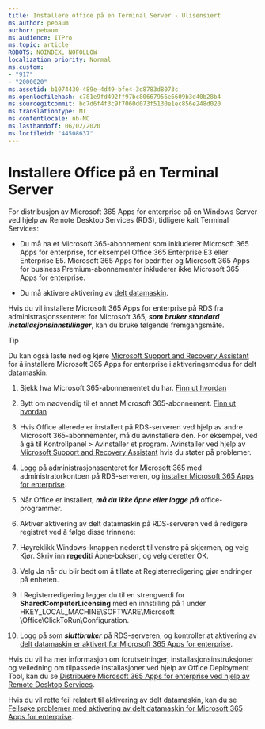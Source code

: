 ```yaml
---
title: Installere office på en Terminal Server - Ulisensiert
ms.author: pebaum
author: pebaum
ms.audience: ITPro
ms.topic: article
ROBOTS: NOINDEX, NOFOLLOW
localization_priority: Normal
ms.custom:
- "917"
- "2000020"
ms.assetid: b1074430-489e-4d49-bfe4-3d8783d8073c
ms.openlocfilehash: c781e9fd492ff97bc80667956e6609b3d40b28b4
ms.sourcegitcommit: bc7d6f4f3c9f7060d073f5130e1ec856e248d020
ms.translationtype: MT
ms.contentlocale: nb-NO
ms.lasthandoff: 06/02/2020
ms.locfileid: "44508637"
---
```

# <a name="installing-office-on-a-terminal-server"></a>Installere Office på en Terminal Server

For distribusjon av Microsoft 365 Apps for enterprise på en Windows Server ved hjelp av Remote Desktop Services (RDS), tidligere kalt Terminal Services:
  
- Du må ha et Microsoft 365-abonnement som inkluderer Microsoft 365 Apps for enterprise, for eksempel Office 365 Enterprise E3 eller Enterprise E5. Microsoft 365 Apps for bedrifter og Microsoft 365 Apps for business Premium-abonnementer inkluderer ikke Microsoft 365 Apps for enterprise.

- Du må aktivere aktivering av [delt datamaskin](https://docs.microsoft.com/DeployOffice/overview-shared-computer-activation).

Hvis du vil installere Microsoft 365 Apps for enterprise på RDS fra administrasjonssenteret for Microsoft 365, ***som bruker standard installasjonsinnstillinger***, kan du bruke følgende fremgangsmåte.

> [!TIP]
> Du kan også laste ned og kjøre [Microsoft Support and Recovery Assistant](https://aka.ms/SaRA_OfficeSCA_M365Portal) for å installere Microsoft 365 Apps for enterprise i aktiveringsmodus for delt datamaskin.
  
1. Sjekk hva Microsoft 365-abonnementet du har. [Finn ut hvordan](https://docs.microsoft.com/microsoft-365/admin/admin-overview/what-subscription-do-i-have)

2. Bytt om nødvendig til et annet Microsoft 365-abonnement. [Finn ut hvordan](https://docs.microsoft.com/microsoft-365/commerce/subscriptions/switch-to-a-different-plan)

3. Hvis Office allerede er installert på RDS-serveren ved hjelp av andre Microsoft 365-abonnementer, må du avinstallere den. For eksempel, ved å gå til Kontrollpanel \> Avinstaller et program. Avinstaller ved hjelp av [Microsoft Support and Recovery Assistant](https://aka.ms/SARA-OfficeUninstall-Alchemy) hvis du støter på problemer.

4. Logg på administrasjonssenteret for Microsoft 365 med administratorkontoen på RDS-serveren, og [installer Microsoft 365 Apps for enterprise](https://portal.office.com/OLS/MySoftware.aspx).

5. Når Office er installert, ***må du ikke åpne eller logge på*** office-programmer.

6. Aktiver aktivering av delt datamaskin på RDS-serveren ved å redigere registret ved å følge disse trinnene:

1. Høyreklikk Windows-knappen nederst til venstre på skjermen, og velg Kjør. Skriv inn **regedit**i Åpne-boksen, og velg deretter OK.

2. Velg Ja når du blir bedt om å tillate at Registerredigering gjør endringer på enheten.

3. I Registerredigering legger du til en strengverdi for **SharedComputerLicensing** med en innstilling på 1 under HKEY_LOCAL_MACHINE\SOFTWARE\Microsoft \Office\ClickToRun\Configuration.

7. Logg på som ***sluttbruker*** på RDS-serveren, og kontroller at aktivering av [delt datamaskin er aktivert for Microsoft 365 Apps for enterprise](https://docs.microsoft.com/DeployOffice/troubleshoot-shared-computer-activation#verify-that-activation-for-microsoft-365-apps-succeeded).

Hvis du vil ha mer informasjon om forutsetninger, installasjonsinstruksjoner og veiledning om tilpassede installasjoner ved hjelp av Office Deployment Tool, kan du se [Distribuere Microsoft 365 Apps for enterprise ved hjelp av Remote Desktop Services](https://docs.microsoft.com/DeployOffice/deploy-microsoft-365-apps-remote-desktop-services).
  
Hvis du vil rette feil relatert til aktivering av delt datamaskin, kan du se [Feilsøke problemer med aktivering av delt datamaskin for Microsoft 365 Apps for enterprise](https://docs.microsoft.com/DeployOffice/troubleshoot-shared-computer-activation).
  